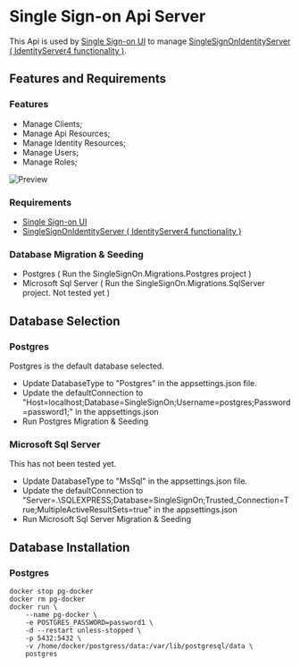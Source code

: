 # Single Sign-on Api Server

This Api is used by [Single Sign-on UI](https://github.com/laredoza/SingleSignOnUI) to manage [SingleSignOnIdentityServer ( IdentityServer4 functionality )](https://github.com/laredoza/SingleSignOnIdentityServer).

## Features and Requirements

### Features

- Manage Clients;
- Manage Api Resources;
- Manage Identity Resources;
- Manage Users;
- Manage Roles;


![Preview](https://raw.githubusercontent.com/laredoza/SingleSignOnUI/master/SingleSignOn.gif)

### Requirements
- [Single Sign-on UI](https://github.com/laredoza/SingleSignOnUI)
- [SingleSignOnIdentityServer ( IdentityServer4 functionality )](https://github.com/laredoza/SingleSignOnIdentityServer)

### Database Migration & Seeding
- Postgres ( Run the SingleSignOn.Migrations.Postgres project )
- Microsoft Sql Server ( Run the SingleSignOn.Migrations.SqlServer project. Not tested yet )

## Database Selection

### Postgres

Postgres is the default database selected.

- Update DatabaseType to "Postgres" in the appsettings.json file.
- Update the defaultConnection to "Host=localhost;Database=SingleSignOn;Username=postgres;Password=password1;" in the appsettings.json
- Run Postgres Migration & Seeding 

### Microsoft Sql Server

This has not been tested yet.

- Update DatabaseType to "MsSql" in the appsettings.json file.
- Update the defaultConnection to "Server=.\\SQLEXPRESS;Database=SingleSignOn;Trusted_Connection=True;MultipleActiveResultSets=true" in the appsettings.json
- Run Microsoft Sql Server Migration & Seeding 

## Database Installation

### Postgres

```
docker stop pg-docker 
docker rm pg-docker 
docker run \
	--name pg-docker \
	-e POSTGRES_PASSWORD=password1 \
	-d --restart unless-stopped \
	-p 5432:5432 \
	-v /home/docker/postgress/data:/var/lib/postgresql/data \
	postgres
```